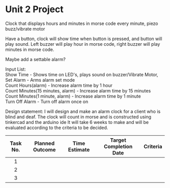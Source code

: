 # Unit 2 Project

Clock that displays hours and minutes in morse code
every minute, piezo buzz/vibrate motor

Have a button, clock will show time when button is pressed, and button will play sound. 
Left buzzer will play hour in morse code, right buzzer will play minutes in morse code.



Maybe add a settable alarm?

Input List:  
Show Time - Shows time on LED's, plays sound on buzzer/Vibrate Motor,  
Set Alarm - Arms alarm set mode  
Count Hours(alarm) - Increase alarm time by 1 hour  
Count Minutes(15 minutes, alarm) - Increase alarm time by 15 minutes  
Count Minutes(1 minute, alarm) - Increase alarm time by 1 minute  
Turn Off Alarm - Turn off alarm once on  

Design statement: I will design and make an alarm clock for a client who is blind and deaf. The clock will count in morse and is constructed using tinkercad and the arduino ide It will take 6 weeks to make and will be evaluated according to the criteria to be decided.

| Task No. | Planned Outcome | Time Estimate | Target Completion Date | Criteria |
|:--------:|:---------------:|:-------------:|:----------------------:|:--------:|
|     1    |                 |               |                        |          |
|     2    |                 |               |                        |          |
|     3    |                 |               |                        |          |
